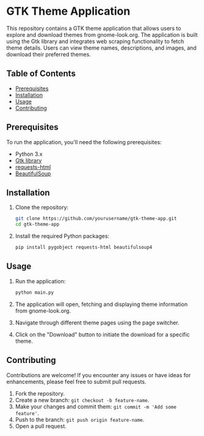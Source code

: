 # GTK Theme Application

This repository contains a GTK theme application that allows users to explore and download themes from gnome-look.org. The application is built using the Gtk library and integrates web scraping functionality to fetch theme details. Users can view theme names, descriptions, and images, and download their preferred themes.

## Table of Contents

- [Prerequisites](#prerequisites)
- [Installation](#installation)
- [Usage](#usage)
- [Contributing](#contributing)

## Prerequisites

To run the application, you'll need the following prerequisites:

- Python 3.x
- [Gtk library](https://pygobject.readthedocs.io/en/latest/getting_started.html)
- [requests-html](https://requests-html.kennethreitz.org/)
- [BeautifulSoup](https://www.crummy.com/software/BeautifulSoup/)

## Installation

1. Clone the repository:

    ```bash
    git clone https://github.com/yourusername/gtk-theme-app.git
    cd gtk-theme-app
    ```

2. Install the required Python packages:

    ```bash
    pip install pygobject requests-html beautifulsoup4
    ```

## Usage

1. Run the application:

    ```bash
    python main.py
    ```

2. The application will open, fetching and displaying theme information from gnome-look.org.

3. Navigate through different theme pages using the page switcher.

4. Click on the "Download" button to initiate the download for a specific theme.

## Contributing

Contributions are welcome! If you encounter any issues or have ideas for enhancements, please feel free to submit pull requests.

1. Fork the repository.
2. Create a new branch: `git checkout -b feature-name`.
3. Make your changes and commit them: `git commit -m 'Add some feature'`.
4. Push to the branch: `git push origin feature-name`.
5. Open a pull request.
